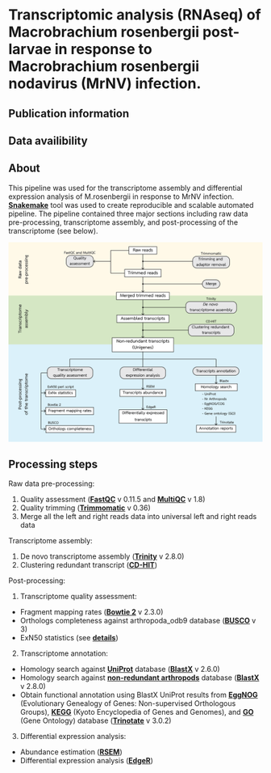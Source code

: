 # Transcriptomic analysis (RNAseq) of Macrobrachium rosenbergii post-larvae in response to Macrobrachium rosenbergii nodavirus (MrNV) infection.

## Publication information

## Data availibility

## About
This pipeline was used for the transcriptome assembly and differential expression analysis of M.rosenbergii in response to MrNV infection.  **[Snakemake](https://snakemake.readthedocs.io/en/stable/)** tool was used to create reproducible and scalable automated pipeline. The pipeline contained three major sections including raw data pre-processing, transcriptome assembly, and post-processing of the transcriptome (see below). 

![alt text](https://github.com/prawnseq/Mrosenbergii_MrNV_RNAseq/blob/master/AnalysisPipeline.png "analysis pipeline")

## Processing steps
Raw data pre-processing:
1. Quality assessment (**[FastQC](https://www.bioinformatics.babraham.ac.uk/projects/fastqc/)** v 0.11.5 and **[MultiQC](https://multiqc.info)** v 1.8)
2. Quality trimming (**[Trimmomatic](http://www.usadellab.org/cms/?page=trimmomatic)** v 0.36)
3. Merge all the left and right reads data into universal left and right reads data

Transcriptome assembly:
1. De novo transcriptome assembly (**[Trinity](https://github.com/trinityrnaseq/trinityrnaseq)** v 2.8.0)
2. Clustering redundant transcript (**[CD-HIT](http://weizhongli-lab.org/cd-hit/)**)

Post-processing:
1. Transcriptome quality assessment:
- Fragment mapping rates  (**[Bowtie 2](http://bowtie-bio.sourceforge.net/bowtie2/index.shtml)** v 2.3.0)
- Orthologs completeness against arthropoda_odb9 database (**[BUSCO](https://busco.ezlab.org)** v 3)
- ExN50 statistics (see **[details](https://github.com/trinityrnaseq/trinityrnaseq/wiki/Transcriptome-Contig-Nx-and-ExN50-stats)**)
2. Transcriptome annotation:
- Homology search against **[UniProt](https://data.broadinstitute.org/Trinity/Trinotate_v3_RESOURCES/uniprot_sprot.pep.gz)** database (**[BlastX](https://blast.ncbi.nlm.nih.gov/Blast.cgi?CMD=Web&PAGE_TYPE=BlastDocs&DOC_TYPE=Download)** v 2.6.0)
- Homology search against **[non-redundant arthropods](https://ftp.ncbi.nlm.nih.gov/blast/db/v5/nr_v5.*.tar.gz)** database (**[BlastX](https://blast.ncbi.nlm.nih.gov/Blast.cgi?CMD=Web&PAGE_TYPE=BlastDocs&DOC_TYPE=Download)** v 2.8.0)
- Obtain functional annotation using BlastX UniProt results from **[EggNOG](http://eggnogdb.embl.de/#/app/home)** (Evolutionary Genealogy of Genes: Non-supervised Orthologous Groups), **[KEGG](https://www.kegg.jp)** (Kyoto Encyclopedia of Genes and Genomes), and **[GO](http://geneontology.org)** (Gene Ontology) database (**[Trinotate](https://github.com/Trinotate/Trinotate.github.io/wiki)** v 3.0.2)
3. Differential expression analysis:
- Abundance estimation (**[RSEM](https://bmcbioinformatics.biomedcentral.com/articles/10.1186/1471-2105-12-323)**)
- Differential expression analysis (**[EdgeR](https://bioconductor.org/packages/release/bioc/html/edgeR.html)**)
